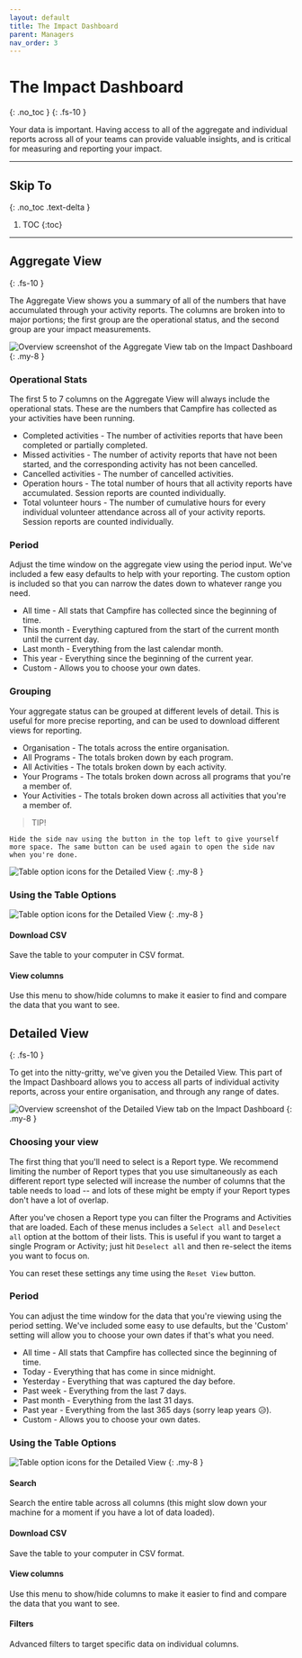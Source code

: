```yaml
---
layout: default
title: The Impact Dashboard
parent: Managers
nav_order: 3
---
```


# The Impact Dashboard
{: .no_toc }
{: .fs-10 }

Your data is important. Having access to all of the aggregate and individual reports across all of your teams can provide valuable insights, and is critical for measuring and reporting your impact.

---

## Skip To
{: .no_toc .text-delta }

1. TOC
{:toc}

---

## Aggregate View
{: .fs-10 }

The Aggregate View shows you a summary of all of the numbers that have accumulated through your activity reports. The columns are broken into to major portions; the first group are the operational status, and the second group are your impact measurements.

![Overview screenshot of the Aggregate View tab on the Impact Dashboard](./assets/impact-dashboard/general-view.png)
{: .my-8 }

### Operational Stats

The first 5 to 7 columns on the Aggregate View will always include the operational stats. These are the numbers that Campfire has collected as your activities have been running.

* Completed activities - The number of activities reports that have been completed or partially completed.
* Missed activities - The number of activity reports that have not been started, and the corresponding activity has not been cancelled.
* Cancelled activities - The number of cancelled activities.
* Operation hours - The total number of hours that all activity reports have accumulated. Session reports are counted individually.
* Total volunteer hours - The number of cumulative hours for every individual volunteer attendance across all of your activity reports. Session reports are counted individually.

### Period

Adjust the time window on the aggregate view using the period input. We've included a few easy defaults to help with your reporting. The custom option is included so that you can narrow the dates down to whatever range you need.

* All time - All stats that Campfire has collected since the beginning of time.
* This month - Everything captured from the start of the current month until the current day.
* Last month - Everything from the last calendar month.
* This year - Everything since the beginning of the current year.
* Custom - Allows you to choose your own dates.

### Grouping

Your aggregate status can be grouped at different levels of detail. This is useful for more precise reporting, and can be used to download different views for reporting.

* Organisation - The totals across the entire organisation.
* All Programs - The totals broken down by each program.
* All Activities - The totals broken down by each activity.
* Your Programs - The totals broken down across all programs that you're a member of.
* Your Activities - The totals broken down across all activities that you're a member of.

> TIP!

```
Hide the side nav using the button in the top left to give yourself more space. The same button can be used again to open the side nav when you're done.
```

![Table option icons for the Detailed View](./assets/impact-dashboard/hide-side-nav.png)
{: .my-8 }


### Using the Table Options

![Table option icons for the Detailed View](./assets/impact-dashboard/general-table-icons.png)
{: .my-8 }

#### Download CSV

Save the table to your computer in CSV format.

#### View columns

Use this menu to show/hide columns to make it easier to find and compare the data that you want to see.

## Detailed View
{: .fs-10 }

To get into the nitty-gritty, we've given you the Detailed View. This part of the Impact Dashboard allows you to access all parts of individual activity reports, across your entire organisation, and through any range of dates.


![Overview screenshot of the Detailed View tab on the Impact Dashboard](./assets/impact-dashboard/detailed-view.png)
{: .my-8 }

### Choosing your view

The first thing that you'll need to select is a Report type. We recommend limiting the number of Report types that you use simultaneously as each different report type selected will increase the number of columns that the table needs to load -- and lots of these might be empty if your Report types don't have a lot of overlap.

After you've chosen a Report type you can filter the Programs and Activities that are loaded. Each of these menus includes a `Select all` and `Deselect all` option at the bottom of their lists. This is useful if you want to target a single Program or Activity; just hit `Deselect all` and then re-select the items you want to focus on.

You can reset these settings any time using the `Reset View` button.

### Period

You can adjust the time window for the data that you're viewing using the period setting. We've included some easy to use defaults, but the 'Custom' setting will allow you to choose your own dates if that's what you need.

* All time - All stats that Campfire has collected since the beginning of time.
* Today - Everything that has come in since midnight.
* Yesterday - Everything that was captured the day before.
* Past week - Everything from the last 7 days.
* Past month - Everything from the last 31 days.
* Past year - Everything from the last 365 days (sorry leap years 😥).
* Custom - Allows you to choose your own dates.

### Using the Table Options

![Table option icons for the Detailed View](./assets/impact-dashboard/detailed-table-icons.png)
{: .my-8 }

#### Search

Search the entire table across all columns (this might slow down your machine for a moment if you have a lot of data loaded).

#### Download CSV

Save the table to your computer in CSV format.

#### View columns

Use this menu to show/hide columns to make it easier to find and compare the data that you want to see.

#### Filters

Advanced filters to target specific data on individual columns.